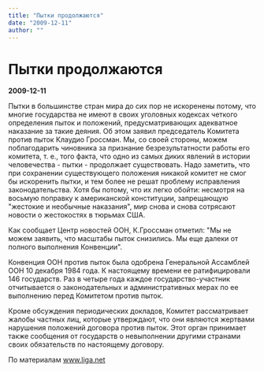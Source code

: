 ```yaml
---
title: "Пытки продолжаются"
date: "2009-12-11"
author: ""
---
```


# Пытки продолжаются

**2009-12-11** 

Пытки в большинстве стран мира до сих пор не искоренены потому, что многие государства не имеют в своих уголовных кодексах четкого определения пыток и положений, предусматривающих адекватное наказание за такие деяния. Об этом заявил председатель Комитета против пыток Клаудио Гроссман. Мы, со своей стороны, можем поблагодарить чиновника за признание безрезультатности работы его комитета, т. е., того факта, что одно из самых диких явлений в истории человечества - пытки - продолжает существовать. Надо заметить, что при сохранении существующего положения никакой комитет не смог бы искоренить пытки, и тем более не решат проблему исправления законодательства. Хотя бы потому, что их легко обойти: несмотря на восьмую поправку к американской конституции, запрещающую "жестокие и необычные наказания", мир снова и снова сотрясают новости о жестокостях в тюрьмах США.

Как сообщает Центр новостей ООН, К.Гроссман отметил: "Мы не можем заявить, что масштабы пыток снизились. Мы еще далеки от полного выполнения Конвенции".

Конвенция ООН против пыток была одобрена Генеральной Ассамблей ООН 10 декабря 1984 года. К настоящему времени ее ратифицировали 146 государств. Раз в четыре года каждое государство-участник отчитывается о законодательных и административных мерах по ее выполнению перед Комитетом против пыток.

Кроме обсуждения периодических докладов, Комитет рассматривает жалобы частных лиц, которые утверждают, что они являются жертвами нарушения положений договора против пыток. Этот орган принимает также сообщения от государств о невыполнении другими странами своих обязательств по настоящему договору.

По материалам www.liga.net